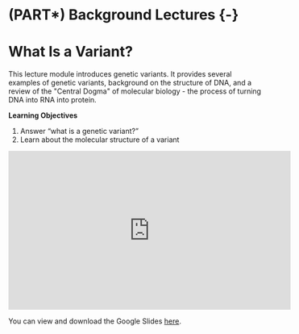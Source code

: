 # (PART\*) Background Lectures {-}

# What Is a Variant?

This lecture module introduces genetic variants. It provides several examples of genetic variants, background on the structure of DNA, and a review of the "Central Dogma" of molecular biology - the process of turning DNA into RNA into protein.

**Learning Objectives**

1. Answer “what is a genetic variant?”
1. Learn about the molecular structure of a variant

<iframe width="560" height="315" src="https://www.youtube-nocookie.com/embed/wqxhc0XNXOc" title="YouTube video player" frameborder="0" allow="accelerometer; autoplay; clipboard-write; encrypted-media; gyroscope; picture-in-picture" allowfullscreen></iframe>

You can view and download the Google Slides [here](https://docs.google.com/presentation/d/1097pZ-m7u22TBs6vqgbqPT1TH4FwdCY4P89WLTp2wT4/edit?usp=sharing).
